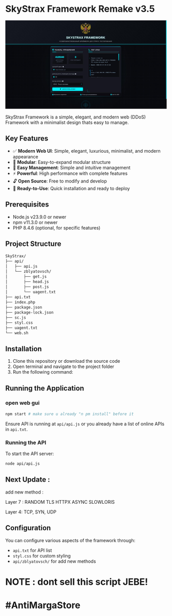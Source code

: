 # SkyStrax Framework Remake v3.5

![SkyStrax Framework](./ss.jpg)

SkyStrax Framework is a simple, elegant, and modern web (DDoS) Framework with a minimalist design thats easy to manage.

## Key Features

- ✅ **Modern Web UI**: Simple, elegant, luxurious, minimalist, and modern appearance
- 🧩 **Modular**: Easy-to-expand modular structure
- 🔧 **Easy Management**: Simple and intuitive management
- ⚡ **Powerful**: High performance with complete features
- 🔓 **Open Source**: Free to modify and develop
- 🚀 **Ready-to-Use**: Quick installation and ready to deploy

## Prerequisites

- Node.js v23.9.0 or newer
- npm v11.3.0 or newer
- PHP 8.4.6 (optional, for specific features)

## Project Structure

```
SkyStrax/
├── api/
│   ├── api.js
│   └── zblyatovsch/
│       ├── get.js
│       ├── head.js
│       ├── post.js
│       └── uagent.txt
├── api.txt
├── index.php
├── package.json
├── package-lock.json
├── sc.js
├── styl.css
├── uagent.txt
└── web.sh
```

## Installation

1. Clone this repository or download the source code
2. Open terminal and navigate to the project folder
3. Run the following command:

## Running the Application

### open web gui

```bash
npm start # make sure u already "n pm install" before it
```

Ensure API is running at `api/api.js` or you already have a list of online APIs in `api.txt`.

### Running the API

To start the API server:

```bash
node api/api.js
```
## Next Update :

add new method : 

Layer 7 :
RANDOM
TLS
HTTPX
ASYNC
SLOWLORIS

Layer 4: 
TCP, SYN, UDP
## Configuration

You can configure various aspects of the framework through:
- `api.txt` for API list
- `styl.css` for custom styling
- `api/zblyatovsch/` for add new methods 

# NOTE : dont sell this script JEBE!
# #AntiMargaStore